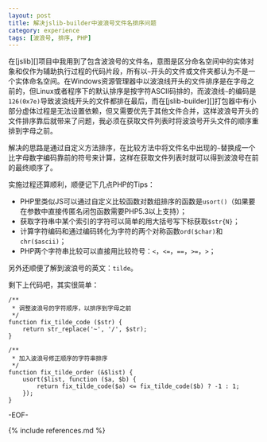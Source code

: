 ```yaml
---
layout: post
title: 解决jslib-builder中波浪号文件名排序问题
category: experience
tags: [波浪号, 排序, PHP]
---
```


在[jslib][]项目中我用到了包含波浪号的文件名，意图是区分命名空间中的实体对象和仅作为辅助执行过程的代码片段，所有以`~`开头的文件或文件夹都认为不是一个实体命名空间。在Windows资源管理器中以波浪线开头的文件排序是在字母之前的，但Linux或者程序下的默认排序是按字符ASCII码排的，而波浪线`~`的编码是`126(0x7e)`导致波浪线开头的文件都排在最后，而在[jslib-builder][]打包器中有小部分虚体过程是无法设置依赖，但又需要优先于其他文件合并，这样波浪号开头的文件排序靠后就带来了问题，我必须在获取文件列表时将波浪号开头文件的顺序重排到字母之前。

解决的思路是通过自定义方法排序，在比较方法中将文件名中出现的`~`替换成一个比字母数字编码靠前的符号来计算，这样在获取文件列表时就可以得到波浪号在前的最终顺序了。

实施过程还算顺利，顺便记下几点PHP的Tips：

* PHP里类似JS可以通过自定义比较函数对数组排序的函数是`usort()`（如果要在参数中直接传匿名闭包函数需要PHP5.3以上支持）；
* 获取字符串中某个索引的字符可以简单的用大括号写下标获取`$str{N}`；
* 计算字符编码和通过编码转化为字符的两个对称函数`ord($char)`和`chr($ascii)`；
* PHP两个字符串比较可以直接用比较符号：`<`，`<=`，`==`，`>=`，`>`；

另外还顺便了解到波浪号的英文：`tilde`。

剩下上代码吧，其实很简单：

	/**
	 * 调整波浪号的字符顺序，以排序到字母之前
	 */
	function fix_tilde_code ($str) {
		return str_replace('~', '/', $str);
	}

	/**
	 * 加入波浪号修正顺序的字符串排序
	 */
	function fix_tilde_order (&$list) {
		usort($list, function ($a, $b) {
			return fix_tilde_code($a) <= fix_tilde_code($b) ? -1 : 1;
		});
	}

-EOF-

{% include references.md %}
